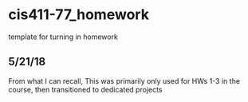 cis411-77_homework
==================

template for turning in homework

## 5/21/18
From what I can recall, This was primarily only used for HWs 1-3 in the course, then transitioned to dedicated projects
